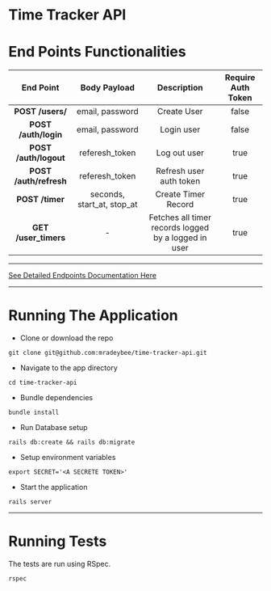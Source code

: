 # Time Tracker API

# End Points Functionalities
|End Point| Body Payload | Description  | Require Auth Token|
|:---------------------:|  :----:| :----:| :----:|
| **POST /users/** | email, password | Create User | false
| **POST /auth/login**| email, password | Login user | false
| **POST /auth/logout** | referesh_token | Log out user | true
| **POST /auth/refresh** | referesh_token | Refresh user auth token | true
| **POST /timer** | seconds, start_at, stop_at | Create Timer Record | true
| **GET /user_timers** | - | Fetches all timer records logged by a logged in user | true

___
[See Detailed Endpoints Documentation Here](https://t-tracker-api.herokuapp.com/)
___

# Running The Application

-  Clone or download the repo
```
git clone git@github.com:mradeybee/time-tracker-api.git
```

- Navigate to the app directory
```
cd time-tracker-api
```

- Bundle dependencies
```
bundle install
```

- Run Database setup
```
rails db:create && rails db:migrate
```

- Setup environment variables
```
export SECRET='<A SECRETE TOKEN>'
```

- Start the application
```
rails server
```
___

# Running Tests

The tests are run using RSpec.
```
rspec
```
